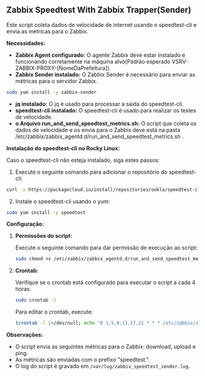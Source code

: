 ## Zabbix Speedtest With Zabbix Trapper(Sender)

Este script coleta dados de velocidade de internet usando o speedtest-cli e envia as métricas para o Zabbix.

**Necessidades:**

* **Zabbix Agent configurado:** O agente Zabbix deve estar instalado e funcionando corretamente na máquina alvo(Padrão esperado VSRV-ZABBIX-PROXY-[NomeDaPrefeitura]).
* **Zabbix Sender instalado:** O Zabbix Sender é necessário para enviar as métricas para o servidor Zabbix.
```bash
sudo yum install -y zabbix-sender
```
* **jq instalado:** O jq é usado para processar a saída do speedtest-cli.
* **speedtest-cli instalado:** O speedtest-cli é usado para realizar os testes de velocidade.
* **o Arquivo run_and_send_speedtest_metrics.sh:** O script que coleta os dados de velocidade e os envia para o Zabbix deve está na pasta /etc/zabbix/zabbix_agentd.d/run_and_send_speedtest_metrics.sh .

**Instalação do speedtest-cli no Rocky Linux:**

Caso o speedtest-cli não esteja instalado, siga estes passos:

1. Execute o seguinte comando para adicionar o repositório do speedtest-cli:

```bash
curl -s https://packagecloud.io/install/repositories/ookla/speedtest-cli/script.rpm.sh | sudo bash
```

2. Instale o speedtest-cli usando o yum:

```bash
sudo yum install -y speedtest
```

**Configuração:**

1. **Permissões do script:**

   Execute o seguinte comando para dar permissão de execução ao script:

   ```bash
   sudo chmod +x /etc/zabbix/zabbix_agentd.d/run_and_send_speedtest_metrics.sh
   ```

2. **Crontab:**

   Verifique se o crontab está configurado para executar o script a cada 4 horas.
   ```bash
   sudo crontab -l
   ```

   Para editar o crontab, execute:

   ```bash
   (crontab -l 2>/dev/null; echo "0 1,5,9,13,17,21 * * * /etc/zabbix/zabbix_agentd.d/run_and_send_speedtest_metrics.sh > /var/log/zabbix_speedtest_sender.log 2>&1") | sudo crontab -
   ```



**Observações:**

* O script envia as seguintes métricas para o Zabbix: download, upload e ping.
* As métricas são enviadas com o prefixo "speedtest.".
* O log do script é gravado em `/var/log/zabbix_speedtest_sender.log`.
